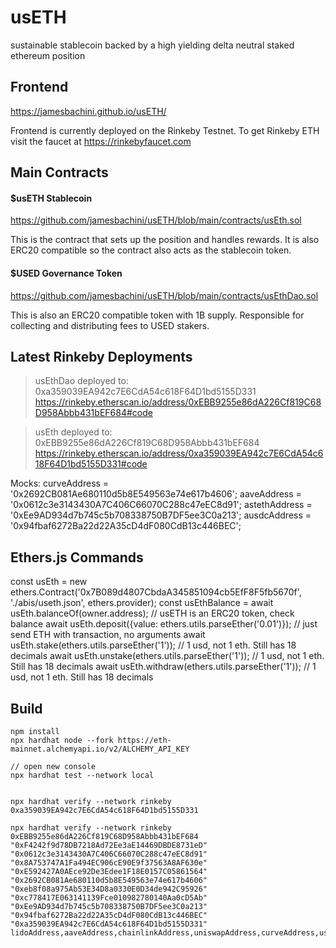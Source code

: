 # usETH
sustainable stablecoin backed by a high yielding delta neutral staked ethereum position

## Frontend

https://jamesbachini.github.io/usETH/

Frontend is currently deployed on the Rinkeby Testnet. To get Rinkeby ETH visit the faucet at https://rinkebyfaucet.com

## Main Contracts

#### $usETH Stablecoin
https://github.com/jamesbachini/usETH/blob/main/contracts/usEth.sol

This is the contract that sets up the position and handles rewards. It is also ERC20 compatible so the contract also acts as the stablecoin token.

#### $USED Governance Token
https://github.com/jamesbachini/usETH/blob/main/contracts/usEthDao.sol

This is also an ERC20 compatible token with 1B supply. Responsible for collecting and distributing fees to USED stakers.

## Latest Rinkeby Deployments

> usEthDao deployed to: 0xa359039EA942c7E6CdA54c618F64D1bd5155D331
> https://rinkeby.etherscan.io/address/0xEBB9255e86dA226Cf819C68D958Abbb431bEF684#code

> usEth deployed to: 0xEBB9255e86dA226Cf819C68D958Abbb431bEF684
> https://rinkeby.etherscan.io/address/0xa359039EA942c7E6CdA54c618F64D1bd5155D331#code

Mocks:
curveAddress = '0x2692CB081Ae680110d5b8E549563e74e617b4606';
aaveAddress = '0x0612c3e3143430A7C406C66070C288c47eEC8d91';
astethAddress = '0xEe9AD934d7b745c5b708338750B7DF5ee3C0a213';
ausdcAddress = '0x94fbaf6272Ba22d22A35cD4dF080CdB13c446BEC';

## Ethers.js Commands
const usEth = new ethers.Contract('0x7B089d4807CbdaA345851094cb5EfF8F5fb5670f', './abis/useth.json', ethers.provider);
const usEthBalance = await usEth.balanceOf(owner.address); // usETH is an ERC20 token, check balance
await usEth.deposit({value: ethers.utils.parseEther('0.01')}); // just send ETH with transaction, no arguments
await usEth.stake(ethers.utils.parseEther('1')); // 1 usd, not 1 eth. Still has 18 decimals
await usEth.unstake(ethers.utils.parseEther('1')); // 1 usd, not 1 eth. Still has 18 decimals
await usEth.withdraw(ethers.utils.parseEther('1')); // 1 usd, not 1 eth. Still has 18 decimals

## Build

```shell
npm install
npx hardhat node --fork https://eth-mainnet.alchemyapi.io/v2/ALCHEMY_API_KEY

// open new console
npx hardhat test --network local


npx hardhat verify --network rinkeby 0xa359039EA942c7E6CdA54c618F64D1bd5155D331

npx hardhat verify --network rinkeby 0xEBB9255e86dA226Cf819C68D958Abbb431bEF684 "0xF4242f9d78DB7218Ad72Ee3aE14469DBDE8731eD" "0x0612c3e3143430A7C406C66070C288c47eEC8d91" "0x8A753747A1Fa494EC906cE90E9f37563A8AF630e" "0xE592427A0AEce92De3Edee1F18E0157C05861564" "0x2692CB081Ae680110d5b8E549563e74e617b4606" "0xeb8f08a975Ab53E34D8a0330E0D34de942C95926" "0xc778417E063141139Fce010982780140Aa0cD5Ab" "0xEe9AD934d7b745c5b708338750B7DF5ee3C0a213" "0x94fbaf6272Ba22d22A35cD4dF080CdB13c446BEC" "0xa359039EA942c7E6CdA54c618F64D1bd5155D331"
lidoAddress,aaveAddress,chainlinkAddress,uniswapAddress,curveAddress,usdcAddress,wethAddress,astethAddress,ausdcAddress,usEthDao.address
```
